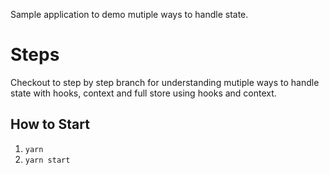 Sample application to demo mutiple ways to handle state.

# Steps

Checkout to step by step branch for understanding mutiple ways to handle state with hooks, context and full store using hooks and context.

## How to Start

1. `yarn`
2. `yarn start`